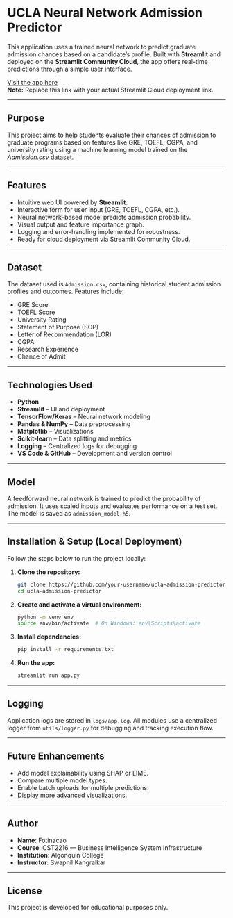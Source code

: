 # UCLA Neural Network Admission Predictor

This application uses a trained neural network to predict graduate admission chances based on a candidate’s profile. Built with **Streamlit** and deployed on the **Streamlit Community Cloud**, the app offers real-time predictions through a simple user interface.

[Visit the app here](https://week13-ucla-neural-net-model-29mmsfggb6hxyahz4z9ya7.streamlit.app)  
**Note:** Replace this link with your actual Streamlit Cloud deployment link.

---

## Purpose

This project aims to help students evaluate their chances of admission to graduate programs based on features like GRE, TOEFL, CGPA, and university rating using a machine learning model trained on the *Admission.csv* dataset.

---

## Features

- Intuitive web UI powered by **Streamlit**.
- Interactive form for user input (GRE, TOEFL, CGPA, etc.).
- Neural network–based model predicts admission probability.
- Visual output and feature importance graph.
- Logging and error-handling implemented for robustness.
- Ready for cloud deployment via Streamlit Community Cloud.

---

## Dataset

The dataset used is `Admission.csv`, containing historical student admission profiles and outcomes. Features include:

- GRE Score  
- TOEFL Score  
- University Rating  
- Statement of Purpose (SOP)  
- Letter of Recommendation (LOR)  
- CGPA  
- Research Experience  
- Chance of Admit

---

## Technologies Used

- **Python**
- **Streamlit** – UI and deployment  
- **TensorFlow/Keras** – Neural network modeling  
- **Pandas & NumPy** – Data preprocessing  
- **Matplotlib** – Visualizations  
- **Scikit-learn** – Data splitting and metrics  
- **Logging** – Centralized logs for debugging  
- **VS Code & GitHub** – Development and version control

---

## Model

A feedforward neural network is trained to predict the probability of admission. It uses scaled inputs and evaluates performance on a test set. The model is saved as `admission_model.h5`.

---

## Installation & Setup (Local Deployment)

Follow the steps below to run the project locally:

1. **Clone the repository:**
   ```bash
   git clone https://github.com/your-username/ucla-admission-predictor.git
   cd ucla-admission-predictor
   ```

2. **Create and activate a virtual environment:**
   ```bash
   python -m venv env
   source env/bin/activate  # On Windows: env\Scripts\activate
   ```

3. **Install dependencies:**
   ```bash
   pip install -r requirements.txt
   ```

4. **Run the app:**
   ```bash
   streamlit run app.py
   ```

---

## Logging

Application logs are stored in `logs/app.log`. All modules use a centralized logger from `utils/logger.py` for debugging and tracking execution flow.

---

## Future Enhancements

- Add model explainability using SHAP or LIME.
- Compare multiple model types.
- Enable batch uploads for multiple predictions.
- Display more advanced visualizations.

---

## Author

- **Name**: Fotinacao  
- **Course**: CST2216 — Business Intelligence System Infrastructure  
- **Institution**: Algonquin College  
- **Instructor**: Swapnil Kangralkar

---

## License

This project is developed for educational purposes only.
